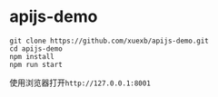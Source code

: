 # apijs-demo

```
git clone https://github.com/xuexb/apijs-demo.git
cd apijs-demo
npm install
npm run start
```

使用浏览器打开`http://127.0.0.1:8001`